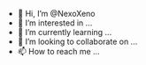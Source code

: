 - 👋 Hi, I’m @NexoXeno
- 👀 I’m interested in ...
- 🌱 I’m currently learning ...
- 💞️ I’m looking to collaborate on ...
- 📫 How to reach me ...

<!---
NexoXeno/NexoXeno is a ✨ special ✨ repository because its `README.md` (this file) appears on your GitHub profile.
You can click the Preview link to take a look at your changes.
--->
